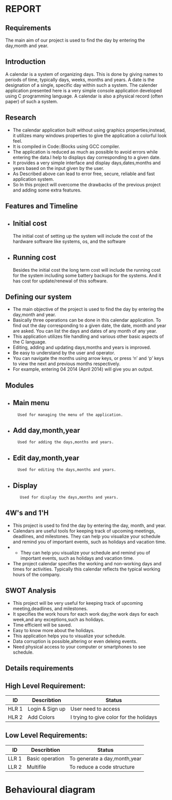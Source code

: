 # REPORT

## Requirements
The main aim of our project is used to find the day by entering the day,month and year.
## Introduction    
A calendar is a system of organizing days. This is done by giving names to periods of time, typically days, weeks, months and years. A date is the designation of a single, specific day within such a system. The calender application presented here is a very simple console application developed using C programming language. A calendar is also a physical record (often  paper) of such a system.
## Research  
- The calendar application built without using graphics properties;instead, it utilizes many windows properties to give the application a colorful look feel.
- It is compiled in Code::Blocks using GCC compiler.
- The application is reduced as much as possible to avoid errors while entering the data.l help to displays day corresponding to a given date.
- It provides a very simple interface and display days,dates,months and years based on the input given by the user.
- As Described above can lead to error free, secure, reliable and fast application  system.
- So In this project will overcome the drawbacks of the previous project and adding some extra features.
## Features and Timeline
- ## Initial cost
  The initial cost of setting up the system will include the cost of the hardware software like systems, os, and the software
- ## Running cost
  Besides the initial cost the long term cost will include the running cost for the system including some battery backups for the systems.
         And it has cost for update/renewal of this software.
## Defining our system
- The main objective of the project is used to find the day by entering the day,month and year.
- Basically three operations can be done in this calendar application. To find out the day corresponding to a given date, the date, month and year are asked. You can list the days and dates of any month of any year.
- This application utilizes file handling and various other basic aspects of the C language.
- Editing, adding and updating days,months and years is improved.
- Be easy to understand by the user and operator.
- You can navigate the months using arrow keys, or press ‘n’ and ‘p’ keys to view the next and previous months respectively. 
- For example, entering 04 2014 (April 2014) will give you an output.
## Modules
- ## Main menu
        Used for managing the menu of the application.
- ## Add day,month,year
        Used for adding the days,months and years.
- ## Edit day,month,year
        Used for editing the days,months and years.
- ## Display
         Used for display the days,months and years.
## 4W's and 1'H
- This project is used to find the day by entering the day, month, and year.
- Calendars are useful tools for keeping track of upcoming meetings, deadlines, and milestones. They can help you visualize your schedule and remind you of important events, such as holidays and vacation time.
- - They can help you visualize your schedule and remind you of important events, such as holidays and vacation time.
- The project calendar specifies the working and non-working days and times for activities. Typically this calendar reflects the typical working hours of the company.
## SWOT Analysis
- This project will be very useful for keeping track of upcoming meeting,deadlines, and milestones.
- It specifies the work hours for each work day,the work days for each week,and any exceptions,such as holidays.
- Time efficient will be saved.
- Easy to know more about the holidays.
- This application helps you to visualize your schedule.
- Data corruption is possible,altering or even deleing events.
- Need physical access to your computer or smartphones to see schedule.
## Details requirements
   ## High Level Requirement: 
| ID | Describtion | Status |
| -- | ----------- | ------ |
| HLR 1 | Login & Sign up | User need to access |
| HLR 2 | Add Colors | I trying to give color for the holidays |
   ## Low Level Requirements:
| ID | Describtion | Status |
| -- | ----------- | ------ |
| LLR 1 | Basic operation | To generate a day,month,year |
| LLR 2 | Multifile  | To reduce a code structure |

# Behavioural diagram


